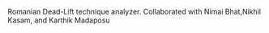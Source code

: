 Romanian Dead-Lift technique analyzer. Collaborated with  Nimai Bhat,Nikhil Kasam, and Karthik Madaposu
